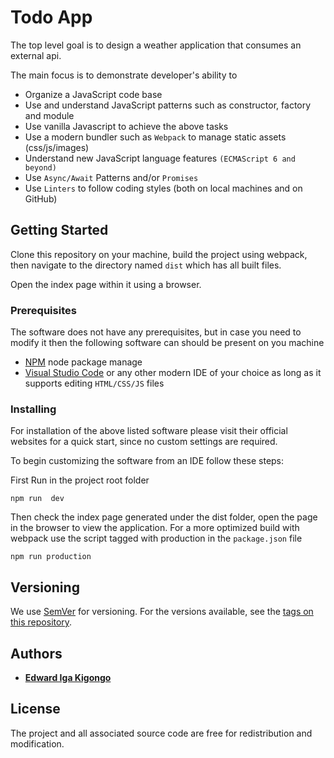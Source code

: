 # Todo App

  The top level goal is to design a weather application that consumes an external api.

  The main focus is to demonstrate developer's ability to 
  - Organize a JavaScript code base 
  - Use and understand JavaScript patterns such as constructor, factory and module
  - Use vanilla Javascript to achieve the above tasks
  - Use a modern bundler such as `Webpack` to manage static assets (css/js/images)
  - Understand new JavaScript language features `(ECMAScript 6 and beyond)`
  - Use `Async/Await` Patterns and/or `Promises`
  - Use `Linters` to follow coding styles (both on local machines and on GitHub)

## Getting Started

Clone this repository on your machine, build the project using webpack, then navigate to the directory named `dist` which has all built files. 

Open the index page within it using a browser.

### Prerequisites

The software does not have any prerequisites, but in case you need to modify it then the following software can should be present on you machine

* [NPM](https://nodejs.org/en/) node package manage
* [Visual Studio Code](https://code.visualstudio.com/) or any other modern IDE of your choice as long as it supports editing `HTML/CSS/JS` files

### Installing

For installation of the above listed software please visit their official websites for a quick start, since no custom settings are required. 

To begin customizing the software from an IDE follow these steps:

First Run in the project root folder
```shell
npm run  dev

```

Then check the index page generated under the dist folder, open the page in the browser to view the application. 
For a more optimized build with webpack use the script tagged with production in the `package.json` file

```shell
npm run production
```

## Versioning

We use [SemVer](http://semver.org/) for versioning. For the versions available, see the [tags on this repository](github.com/igakigongo/js-weather-app/tags). 

## Authors

* [**Edward Iga Kigongo**](github.com/igakigongo)

## License

The project and all associated source code are free for redistribution and modification.